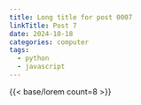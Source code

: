 ```yaml
---
title: Long title for post 0007
linkTitle: Post 7
date: 2024-10-18
categories: computer
tags:
  - python
  - javascript
---
```

{{< base/lorem count=8 >}}
